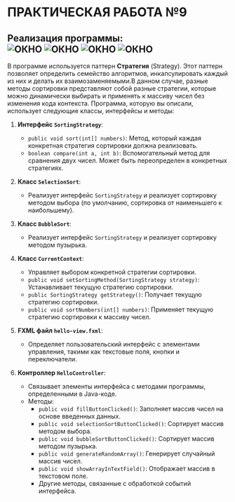 # ПРАКТИЧЕСКАЯ РАБОТА №9
Реализация программы: <br>
![ОКНО](https://github.com/Je1rei/Java-Tasks/blob/main/Task%209/Strategy/src/IMG/img.png) 
![ОКНО](https://github.com/Je1rei/Java-Tasks/blob/main/Task%209/Strategy/src/IMG/img_1.png) 
![ОКНО](https://github.com/Je1rei/Java-Tasks/blob/main/Task%209/Strategy/src/IMG/img_2.png) 
![ОКНО](https://github.com/Je1rei/Java-Tasks/blob/main/Task%209/Strategy/src/IMG/img_3.png)
---
В программе используется паттерн **Стратегия** (Strategy). 
Этот паттерн позволяет определить семейство алгоритмов, инкапсулировать каждый из них и делать их взаимозаменяемыми.В данном случае, разные методы сортировки представляют собой разные стратегии, которые можно динамически выбирать и применять к массиву чисел без изменения кода контекста.
Программа, которую вы описали, использует следующие классы, интерфейсы и методы:

1. **Интерфейс `SortingStrategy`**:
    - `public void sort(int[] numbers)`: Метод, который каждая конкретная стратегия сортировки должна реализовать.
    - `boolean compare(int a, int b)`: Вспомогательный метод для сравнения двух чисел. Может быть переопределен в конкретных стратегиях.

2. **Класс `SelectionSort`**:
    - Реализует интерфейс `SortingStrategy` и реализует сортировку методом выбора (по умолчанию, сортировка от наименьшего к наибольшему).

3. **Класс `BubbleSort`**:
    - Реализует интерфейс `SortingStrategy` и реализует сортировку методом пузырька.

4. **Класс `CurrentContext`**:
    - Управляет выбором конкретной стратегии сортировки.
    - `public void setSortingMethod(SortingStrategy strategy)`: Устанавливает текущую стратегию сортировки.
    - `public SortingStrategy getStrategy()`: Получает текущую стратегию сортировки.
    - `public void sortNumbers(int[] numbers)`: Применяет текущую стратегию сортировки к массиву чисел.

5. **FXML файл `hello-view.fxml`**:
    - Определяет пользовательский интерфейс с элементами управления, такими как текстовые поля, кнопки и переключатели.

6. **Контроллер `HelloController`**:
    - Связывает элементы интерфейса с методами программы, определенными в Java-коде.
    - Методы:
        - `public void fillButtonClicked()`: Заполняет массив чисел на основе введенных данных.
        - `public void selectionSortButtonClicked()`: Сортирует массив методом выбора.
        - `public void bubbleSortButtonClicked()`: Сортирует массив методом пузырька.
        - `public void generateRandomArray()`: Генерирует случайный массив чисел.
        - `public void showArrayInTextField()`: Отображает массив в текстовом поле.
        - Другие методы, связанные с обработкой событий интерфейса.

